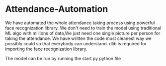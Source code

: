 # Attendance-Automation

We have automated the whole attendance taking process using powerful face recognization library. We don't need to train the model using traditional ML algo with millions of data,We just need one single picture per person for taking the attendance. We have written the code most cleanest way we possibly could so that everybody can understand. dlib is required for importing the face recognization library.

The model can be run by running the start.py python file
